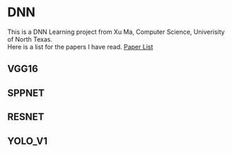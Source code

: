 # DNN
This is a DNN Learning project from Xu Ma, Computer Science, Univerisity of North Texas.
<br>
Here is a list for the papers I have read. [Paper List](https://github.com/13952522076/DNN/blob/master/PaperList.md)
## VGG16
## SPPNET
## RESNET
## YOLO_V1


